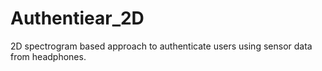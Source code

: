 # Authentiear_2D
2D spectrogram based approach to authenticate users using sensor data from headphones.
